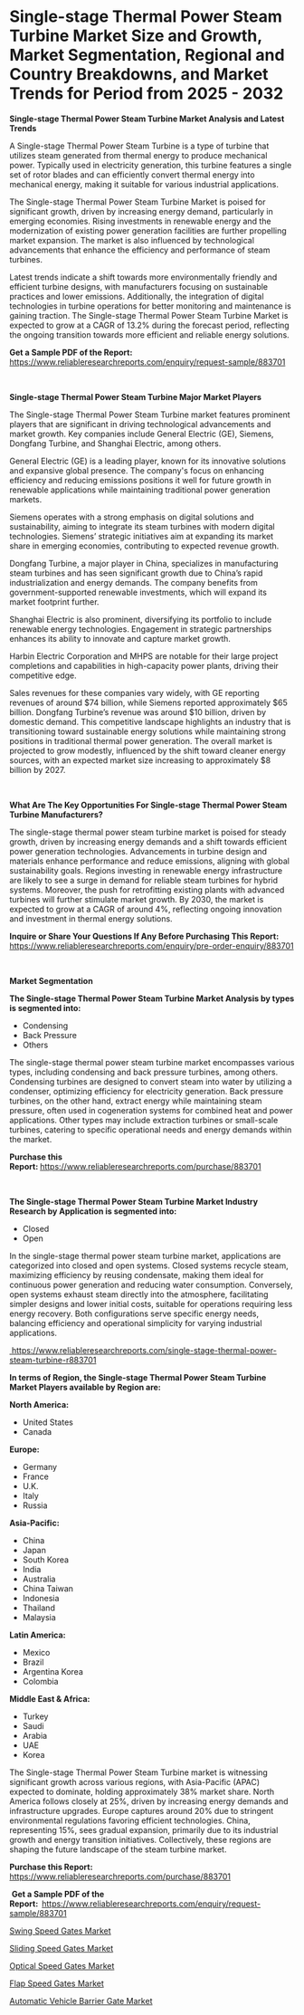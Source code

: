 <p><h1>Single-stage Thermal Power Steam Turbine Market Size and Growth, Market Segmentation, Regional and Country Breakdowns, and Market Trends for Period from 2025 -  2032</h1></p><p><strong>Single-stage Thermal Power Steam Turbine Market Analysis and Latest Trends</strong></p>
<p><p>A Single-stage Thermal Power Steam Turbine is a type of turbine that utilizes steam generated from thermal energy to produce mechanical power. Typically used in electricity generation, this turbine features a single set of rotor blades and can efficiently convert thermal energy into mechanical energy, making it suitable for various industrial applications. </p><p>The Single-stage Thermal Power Steam Turbine Market is poised for significant growth, driven by increasing energy demand, particularly in emerging economies. Rising investments in renewable energy and the modernization of existing power generation facilities are further propelling market expansion. The market is also influenced by technological advancements that enhance the efficiency and performance of steam turbines.</p><p>Latest trends indicate a shift towards more environmentally friendly and efficient turbine designs, with manufacturers focusing on sustainable practices and lower emissions. Additionally, the integration of digital technologies in turbine operations for better monitoring and maintenance is gaining traction. The Single-stage Thermal Power Steam Turbine Market is expected to grow at a CAGR of 13.2% during the forecast period, reflecting the ongoing transition towards more efficient and reliable energy solutions.</p></p>
<p><strong>Get a Sample PDF of the Report:&nbsp;</strong> <a href="https://www.reliableresearchreports.com/enquiry/request-sample/883701?utm_campaign=113&utm_medium=2&utm_source=Github&utm_content=ia&utm_term=24022025&utm_id=single-stage-thermal-power-steam-turbine">https://www.reliableresearchreports.com/enquiry/request-sample/883701</a></p>
<p>&nbsp;</p>
<p><strong>Single-stage Thermal Power Steam Turbine Major Market Players</strong></p>
<p><p>The Single-stage Thermal Power Steam Turbine market features prominent players that are significant in driving technological advancements and market growth. Key companies include General Electric (GE), Siemens, Dongfang Turbine, and Shanghai Electric, among others. </p><p>General Electric (GE) is a leading player, known for its innovative solutions and expansive global presence. The company's focus on enhancing efficiency and reducing emissions positions it well for future growth in renewable applications while maintaining traditional power generation markets.</p><p>Siemens operates with a strong emphasis on digital solutions and sustainability, aiming to integrate its steam turbines with modern digital technologies. Siemens’ strategic initiatives aim at expanding its market share in emerging economies, contributing to expected revenue growth.</p><p>Dongfang Turbine, a major player in China, specializes in manufacturing steam turbines and has seen significant growth due to China’s rapid industrialization and energy demands. The company benefits from government-supported renewable investments, which will expand its market footprint further.</p><p>Shanghai Electric is also prominent, diversifying its portfolio to include renewable energy technologies. Engagement in strategic partnerships enhances its ability to innovate and capture market growth.</p><p>Harbin Electric Corporation and MHPS are notable for their large project completions and capabilities in high-capacity power plants, driving their competitive edge.</p><p>Sales revenues for these companies vary widely, with GE reporting revenues of around $74 billion, while Siemens reported approximately $65 billion. Dongfang Turbine’s revenue was around $10 billion, driven by domestic demand. This competitive landscape highlights an industry that is transitioning toward sustainable energy solutions while maintaining strong positions in traditional thermal power generation. The overall market is projected to grow modestly, influenced by the shift toward cleaner energy sources, with an expected market size increasing to approximately $8 billion by 2027.</p></p>
<p>&nbsp;</p>
<p><strong>What Are The Key Opportunities For Single-stage Thermal Power Steam Turbine Manufacturers?</strong></p>
<p><p>The single-stage thermal power steam turbine market is poised for steady growth, driven by increasing energy demands and a shift towards efficient power generation technologies. Advancements in turbine design and materials enhance performance and reduce emissions, aligning with global sustainability goals. Regions investing in renewable energy infrastructure are likely to see a surge in demand for reliable steam turbines for hybrid systems. Moreover, the push for retrofitting existing plants with advanced turbines will further stimulate market growth. By 2030, the market is expected to grow at a CAGR of around 4%, reflecting ongoing innovation and investment in thermal energy solutions.</p></p>
<p><strong>Inquire or Share Your Questions If Any Before Purchasing This Report:</strong> <a href="https://www.reliableresearchreports.com/enquiry/pre-order-enquiry/883701?utm_campaign=113&utm_medium=2&utm_source=Github&utm_content=ia&utm_term=24022025&utm_id=single-stage-thermal-power-steam-turbine">https://www.reliableresearchreports.com/enquiry/pre-order-enquiry/883701</a></p>
<p>&nbsp;</p>
<p><strong>Market Segmentation</strong></p>
<p><strong>The Single-stage Thermal Power Steam Turbine Market Analysis by types is segmented into:</strong></p>
<p><ul><li>Condensing</li><li>Back Pressure</li><li>Others</li></ul></p>
<p><p>The single-stage thermal power steam turbine market encompasses various types, including condensing and back pressure turbines, among others. Condensing turbines are designed to convert steam into water by utilizing a condenser, optimizing efficiency for electricity generation. Back pressure turbines, on the other hand, extract energy while maintaining steam pressure, often used in cogeneration systems for combined heat and power applications. Other types may include extraction turbines or small-scale turbines, catering to specific operational needs and energy demands within the market.</p></p>
<p><strong>Purchase this Report:&nbsp;</strong><a href="https://www.reliableresearchreports.com/purchase/883701?utm_campaign=113&utm_medium=2&utm_source=Github&utm_content=ia&utm_term=24022025&utm_id=single-stage-thermal-power-steam-turbine">https://www.reliableresearchreports.com/purchase/883701</a></p>
<p>&nbsp;</p>
<p><strong>The Single-stage Thermal Power Steam Turbine Market Industry Research by Application is segmented into:</strong></p>
<p><ul><li>Closed</li><li>Open</li></ul></p>
<p><p>In the single-stage thermal power steam turbine market, applications are categorized into closed and open systems. Closed systems recycle steam, maximizing efficiency by reusing condensate, making them ideal for continuous power generation and reducing water consumption. Conversely, open systems exhaust steam directly into the atmosphere, facilitating simpler designs and lower initial costs, suitable for operations requiring less energy recovery. Both configurations serve specific energy needs, balancing efficiency and operational simplicity for varying industrial applications.</p></p>
<p><a href="https://www.reliableresearchreports.com/single-stage-thermal-power-steam-turbine-r883701?utm_campaign=113&utm_medium=2&utm_source=Github&utm_content=ia&utm_term=24022025&utm_id=single-stage-thermal-power-steam-turbine">&nbsp;https://www.reliableresearchreports.com/single-stage-thermal-power-steam-turbine-r883701</a></p>
<p><strong>In terms of Region, the Single-stage Thermal Power Steam Turbine Market Players available by Region are:</strong></p>
<p>
    <p> <strong> North America: </strong>
        <ul>
            <li>United States</li>
            <li>Canada</li>
        </ul>
        </p> 
    <p> <strong> Europe: </strong>
        <ul>
            <li>Germany</li>
            <li>France</li>
            <li>U.K.</li>
            <li>Italy</li>
            <li>Russia</li>
        </ul>
        </p> 
    <p> <strong> Asia-Pacific: </strong>
        <ul>
            <li>China</li>
            <li>Japan</li>
            <li>South Korea</li>
            <li>India</li>
            <li>Australia</li>
            <li>China Taiwan</li>
            <li>Indonesia</li>
            <li>Thailand</li>
            <li>Malaysia</li>
        </ul>
        </p> 
    <p> <strong> Latin America: </strong>
        <ul>
            <li>Mexico</li>
            <li>Brazil</li>
            <li>Argentina Korea</li>
            <li>Colombia</li>
        </ul>
        </p> 
    <p> <strong> Middle East & Africa: </strong>
        <ul>
            <li>Turkey</li>
            <li>Saudi</li>
            <li>Arabia</li>
            <li>UAE</li>
            <li>Korea</li>
        </ul>
    </p>
    </p>
<p><p>The Single-stage Thermal Power Steam Turbine market is witnessing significant growth across various regions, with Asia-Pacific (APAC) expected to dominate, holding approximately 38% market share. North America follows closely at 25%, driven by increasing energy demands and infrastructure upgrades. Europe captures around 20% due to stringent environmental regulations favoring efficient technologies. China, representing 15%, sees gradual expansion, primarily due to its industrial growth and energy transition initiatives. Collectively, these regions are shaping the future landscape of the steam turbine market.</p></p>
<p><strong>Purchase this Report: </strong><a href="https://www.reliableresearchreports.com/purchase/883701?utm_campaign=113&utm_medium=2&utm_source=Github&utm_content=ia&utm_term=24022025&utm_id=single-stage-thermal-power-steam-turbine">https://www.reliableresearchreports.com/purchase/883701</a></p>
<p>&nbsp;<strong>Get a Sample PDF of the Report:&nbsp;&nbsp;</strong><a href="https://www.reliableresearchreports.com/enquiry/request-sample/883701?utm_campaign=113&utm_medium=2&utm_source=Github&utm_content=ia&utm_term=24022025&utm_id=single-stage-thermal-power-steam-turbine">https://www.reliableresearchreports.com/enquiry/request-sample/883701</a></p>
<p><strong></strong></p>
<p><p><a href="https://github.com/sharphadan/Market-Research-Report-List-1/blob/main/swing-speed-gates-market.md?utm_campaign=113&utm_medium=2&utm_source=Github&utm_content=ia&utm_term=24022025&utm_id=single-stage-thermal-power-steam-turbine">Swing Speed Gates Market</a></p><p><a href="https://github.com/bokerraaenc7/Market-Research-Report-List-1/blob/main/sliding-speed-gates-market.md?utm_campaign=113&utm_medium=2&utm_source=Github&utm_content=ia&utm_term=24022025&utm_id=single-stage-thermal-power-steam-turbine">Sliding Speed Gates Market</a></p><p><a href="https://github.com/anggigpps/Market-Research-Report-List-1/blob/main/optical-speed-gates-market.md?utm_campaign=113&utm_medium=2&utm_source=Github&utm_content=ia&utm_term=24022025&utm_id=single-stage-thermal-power-steam-turbine">Optical Speed Gates Market</a></p><p><a href="https://github.com/chaiszepkadk/Market-Research-Report-List-1/blob/main/flap-speed-gates-market.md?utm_campaign=113&utm_medium=2&utm_source=Github&utm_content=ia&utm_term=24022025&utm_id=single-stage-thermal-power-steam-turbine">Flap Speed Gates Market</a></p><p><a href="https://github.com/oeungcolesh0/Market-Research-Report-List-1/blob/main/automatic-vehicle-barrier-gate-market.md?utm_campaign=113&utm_medium=2&utm_source=Github&utm_content=ia&utm_term=24022025&utm_id=single-stage-thermal-power-steam-turbine">Automatic Vehicle Barrier Gate Market</a></p></p>
